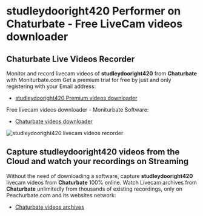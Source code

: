 # studleydooright420 Performer on Chaturbate - Free LiveCam videos downloader

## Chaturbate Live Videos Recorder

Monitor and record livecam videos of **studleydooright420** from **Chaturbate** with Moniturbate.com
Get a premium trial for free by just and only registering with your Email address:
* [studleydooright420 Premium videos downloader](https://moniturbate.com/request-demo-licence-key.html)

Free livecam videos downloader - Moniturbate Software:
* [Chaturbate videos downloader](https://moniturbate.com/moniturbate-download-software.html)

![studleydooright420 livecam videos recorder](https://peachurnet.com/templates/moniturbate-software.png)


## Capture studleydooright420 videos from the Cloud and watch your recordings on Streaming

Without the need of downloading a software, capture **studleydooright420** livecam videos from **Chaturbate** 100% online.
Watch Livecam archives from **Chaturbate** unlimitedly from thousands of existing recordings, only on Peachurbate.com and its websites network:
* [Chaturbate videos archives](https://peachurnet.com/)